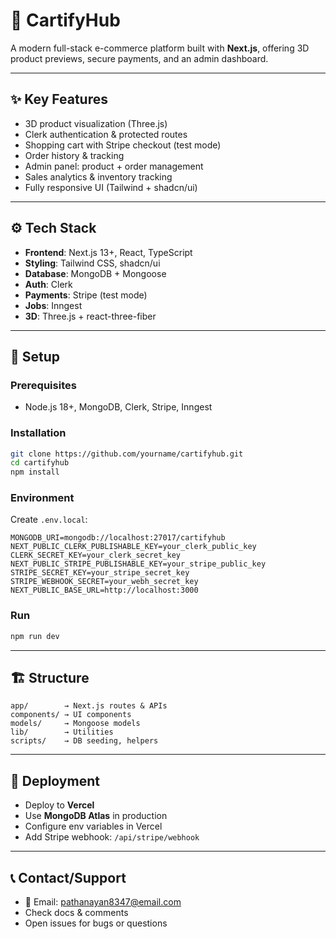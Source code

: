 # 🛒 CartifyHub

A modern full-stack e-commerce platform built with **Next.js**, offering 3D product previews, secure payments, and an admin dashboard.

---

## ✨ Key Features
- 3D product visualization (Three.js)
- Clerk authentication & protected routes
- Shopping cart with Stripe checkout (test mode)
- Order history & tracking
- Admin panel: product + order management
- Sales analytics & inventory tracking
- Fully responsive UI (Tailwind + shadcn/ui)

---

## ⚙️ Tech Stack
- **Frontend**: Next.js 13+, React, TypeScript  
- **Styling**: Tailwind CSS, shadcn/ui  
- **Database**: MongoDB + Mongoose  
- **Auth**: Clerk  
- **Payments**: Stripe (test mode)  
- **Jobs**: Inngest  
- **3D**: Three.js + react-three-fiber  

---

## 🚀 Setup

### Prerequisites
- Node.js 18+, MongoDB, Clerk, Stripe, Inngest

### Installation
```bash
git clone https://github.com/yourname/cartifyhub.git
cd cartifyhub
npm install
````

### Environment

Create `.env.local`:

```env
MONGODB_URI=mongodb://localhost:27017/cartifyhub
NEXT_PUBLIC_CLERK_PUBLISHABLE_KEY=your_clerk_public_key
CLERK_SECRET_KEY=your_clerk_secret_key
NEXT_PUBLIC_STRIPE_PUBLISHABLE_KEY=your_stripe_public_key
STRIPE_SECRET_KEY=your_stripe_secret_key
STRIPE_WEBHOOK_SECRET=your_webh_secret_key
NEXT_PUBLIC_BASE_URL=http://localhost:3000
```

### Run

```bash
npm run dev
```

---

## 🏗 Structure

```
app/        → Next.js routes & APIs
components/ → UI components
models/     → Mongoose models
lib/        → Utilities
scripts/    → DB seeding, helpers
```

---

## 🚢 Deployment

* Deploy to **Vercel**
* Use **MongoDB Atlas** in production
* Configure env variables in Vercel
* Add Stripe webhook: `/api/stripe/webhook`

---

## 📞 Contact/Support

* 📧 Email: [pathanayan8347@email.com](mailto:pathanayan8347@email.com)
* Check docs & comments
* Open issues for bugs or questions